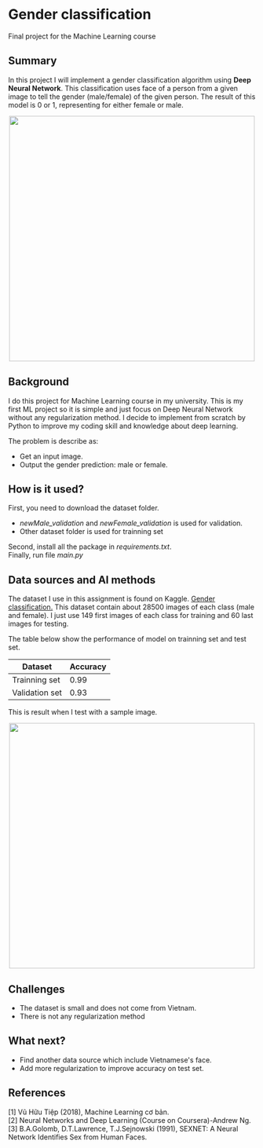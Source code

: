 

# Gender classification

Final project for the Machine Learning course

## Summary

In this project I will implement a gender classification algorithm using **Deep Neural Network**. This classification uses face of a person from a given image to tell the gender (male/female) of the given person. The result of this model is 0 or 1, representing for either female or male.
<p style="text-align:center;"><img src="https://firebasestorage.googleapis.com/v0/b/pipai212.appspot.com/o/Capture.PNG?alt=media&token=29235fe2-0b4f-4254-bbe8-e03ded794e76" width="500"></p>

## Background

I do this project for Machine Learning course in my university. This is my first ML project so it is simple and just focus on Deep Neural Network without any regularization method. I decide to implement from scratch by Python to improve my coding skill and knowledge about deep learning.

The problem is describe as:
*  Get an input image.
*  Output the gender prediction: male or female.



## How is it used?

First, you need to download the dataset folder.  
*  *newMale_validation* and *newFemale_validation* is used for validation.
*  Other dataset folder is used for trainning set

Second, install all the package in *requirements.txt*.  
Finally, run file *main.py*



## Data sources and AI methods
The dataset I use in this assignment is found on Kaggle.
[Gender classification.](https://www.kaggle.com/cashutosh/gender-classification-dataset)
This dataset contain about 28500 images of each class (male and female). I just use 149 first
images of each class for training and 60 last images for testing.  

The table below show the performance of model on trainning set and test set.

| Dataset     | Accuracy |
| ----------- | ----------- |
| Trainning set      | 0.99       |
| Validation set   | 0.93        |

This is result when I test with a sample image.
<p style="text-align:center;"><img src="https://firebasestorage.googleapis.com/v0/b/pipai212.appspot.com/o/Test.PNG?alt=media&token=2245d600-c226-45f1-a774-6558f20ca0cd" width="500"></p>

## Challenges

*  The dataset is small and does not come from Vietnam.
*  There is not any regularization method

## What next?

*  Find another data source which include Vietnamese's face.
*  Add more regularization to improve accuracy on test set.


## References

[1] Vũ Hữu Tiệp (2018), Machine Learning cơ bản.  
[2] Neural Networks and Deep Learning (Course on Coursera)-Andrew Ng.  
[3] B.A.Golomb, D.T.Lawrence, T.J.Sejnowski (1991), SEXNET: A Neural Network Identifies Sex from Human Faces.

